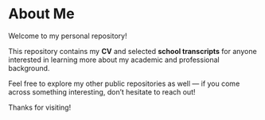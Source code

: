 # About Me

Welcome to my personal repository!

This repository contains my **CV** and selected **school transcripts** for anyone interested in learning more about my academic and professional background.

Feel free to explore my other public repositories as well — if you come across something interesting, don’t hesitate to reach out!

Thanks for visiting!
